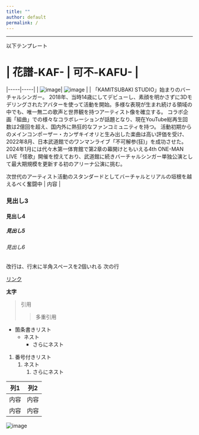 ```yaml
---
title: ""
author: default
permalink: /
---
```







---

以下テンプレート

# | 花譜-KAF-  |  可不-KAFU-  |
  |-----|-----|
  | ![image](/kit_trial/assets/images/kaf.png)| ![image](/kit_trial/assets/images/kafu.jpeg )  |
  | 「KAMITSUBAKI STUDIO」始まりのバーチャルシンガー。
2018年、当時14歳にしてデビューし、素顔を明かさずに3Dモデリングされたアバターを使って活動を開始。多様な表現が生まれ続ける領域の中でも、唯一無二の歌声と世界観を持つアーティスト像を確立する。
コラボ企画「組曲」での様々なコラボレーションが話題となり、現在YouTube総再生回数は2億回を超え、国内外に熱狂的なファンコミュニティを持つ。
活動初期からのメインコンポーザー・カンザキイオリと生み出した楽曲は高い評価を受け、2022年8月、日本武道館でのワンマンライブ「不可解参(狂)」を成功させた。
2024年1月には代々木第一体育館で第2章の幕開けともいえる4th ONE-MAN LIVE「怪歌」開催を控えており、武道館に続きバーチャルシンガー単独公演として最大期規模を更新する初のアリーナ公演に挑む。

次世代のアーティスト活動のスタンダードとしてバーチャルとリアルの垣根を越えるべく奮闘中  | 内容  |
### 見出し3
#### 見出し4
##### 見出し5
###### 見出し6

改行は、行末に半角スペースを2個いれる
次の行

[リンク](https://www.google.co.jp/)

**太字**

> 引用
>> 多重引用


- 箇条書きリスト
  - ネスト
    - さらにネスト


1. 番号付きリスト
   1. ネスト
      1. さらにネスト


| 列1  | 列2  |
|-----|-----|
| 内容  | 内容  |
| 内容  | 内容  |

![image](/GHPages_WebSite/assets/images/kaf.png)
